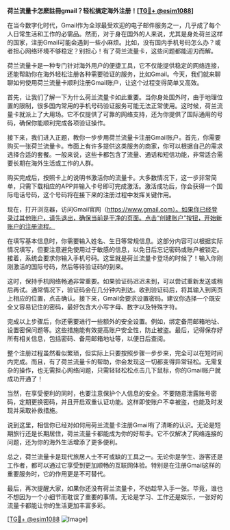 **荷兰流量卡怎麽註冊gmail？轻松搞定海外注册！[[TG💪+ @esim1088](https://t.me/s/esim1088)]**

在当今数字化时代，Gmail作为全球最受欢迎的电子邮件服务之一，几乎成了每个人日常生活和工作的必需品。然而，对于身在国外的人来说，尤其是身处荷兰这样的国家，注册Gmail可能会遇到一些小麻烦。比如，没有国内手机号码怎么办？或者担心网络环境不够稳定？别担心！有了荷兰流量卡，这些问题都能迎刃而解。

荷兰流量卡是一种专门针对海外用户的便捷工具，它不仅能提供稳定的网络连接，还能帮助你在海外轻松注册各种需要验证的服务，比如Gmail。今天，我们就来聊聊如何使用荷兰流量卡顺利注册Gmail账户，让这个过程变得简单又高效。

首先，让我们了解一下为什么荷兰流量卡如此重要。当你身处国外时，由于地理位置的限制，很多国内常用的手机号码验证服务可能无法正常使用。这时候，荷兰流量卡就派上了大用场。它不仅提供了可靠的网络支持，还为你提供了国际通用的号码，确保你能顺利完成各项验证操作。

接下来，我们进入正题，教你一步步用荷兰流量卡注册Gmail账户。首先，你需要购买一张荷兰流量卡。市面上有许多提供这类服务的商家，你可以根据自己的需求选择合适的套餐。一般来说，这些卡都包含了流量、通话和短信功能，非常适合需要长期在海外生活或工作的人群。

购买完成后，按照卡上的说明书激活你的流量卡。大多数情况下，这一步非常简单，只需下载相应的APP并输入卡号即可完成激活。激活成功后，你会获得一个国际电话号码，这个号码将在接下来的注册过程中发挥关键作用。

现在，打开浏览器，访问Gmail官网（https://www.gmail.com）。如果你已经登录过其他账户，请先退出，确保当前是干净的页面。点击“创建账户”按钮，开始新账户的注册流程。

在填写基本信息时，你需要输入姓名、生日等常规信息。这部分内容可以根据实际情况填写，但要注意避免使用过于敏感的信息，以免日后忘记密码或账户被锁定。接着，系统会要求你输入手机号码。这里就是荷兰流量卡登场的时候了！输入你刚刚激活的国际号码，然后等待验证码的到来。

这时，保持手机网络畅通非常重要。如果验证码迟迟未到，可以尝试重新发送或稍后再试。通常情况下，验证码会在几分钟内到达。收到验证码后，将其输入到网页上相应的位置，点击确认。接下来，Gmail会要求设置密码。建议你选择一个既安全又容易记住的密码，最好包含大小写字母、数字以及特殊字符。

完成以上步骤后，你还需要进行一些额外的安全设置。例如，绑定备用邮箱地址、设置密保问题等。这些措施能有效提高账户安全性，防止被盗。最后，记得保存好所有相关信息，包括密码、备用邮箱地址等，以便日后查阅。

整个注册过程虽然看似繁琐，但实际上只要按照步骤一步步来，完全可以在短时间内完成。而且，有了荷兰流量卡的帮助，你会发现这一切都变得异常轻松。无需复杂的操作，也无需担心网络问题，只需轻轻松松点击几下鼠标，你的Gmail账户就成功开通了！

当然，在享受便利的同时，也要注意保护个人信息的安全。不要随意泄露账号密码，定期更换密码，并且开启双重认证功能。这样即使账户不幸被盗，也能及时发现并采取补救措施。

说到这里，相信你已经对如何用荷兰流量卡注册Gmail有了清晰的认识。无论是短期旅行还是长期居住，荷兰流量卡都能成为你的好帮手。它不仅解决了网络连接的问题，还为你的海外生活增添了更多便利。

总之，荷兰流量卡是现代旅居人士不可或缺的工具之一。无论你是学生、游客还是工作者，都可以通过它享受到更加顺畅的互联网体验。特别是在注册Gmail这样的重要服务时，它的作用更是不可替代。

最后，再次提醒大家，如果你还没有荷兰流量卡，不妨趁早入手一张。毕竟，谁也不想因为一个小细节而耽误了重要的事情。无论是学习、工作还是娱乐，一张好的流量卡都能让你的生活更加丰富多彩。

[[TG💪+ @esim1088](https://t.me/s/esim1088) ![Image](https://i.postimg.cc/4NQfJmqS/Snipaste-2025-05-13-00-14-12.png)]